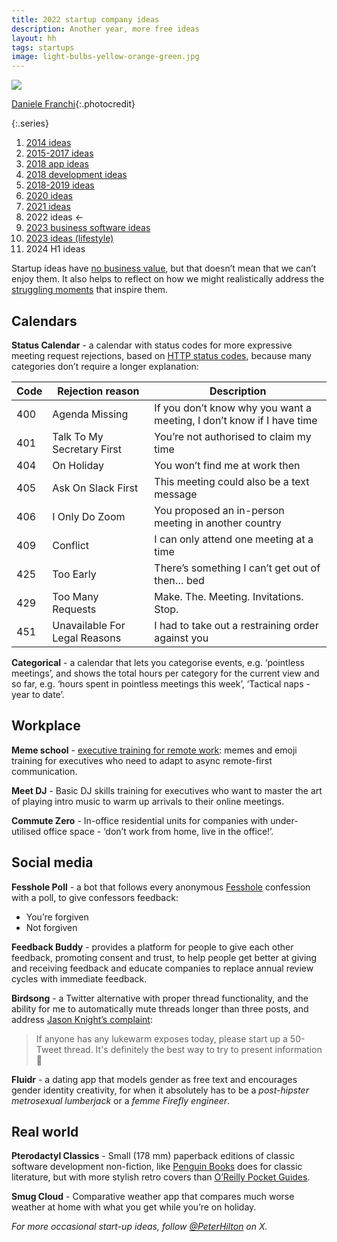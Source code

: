 ```yaml
---
title: 2022 startup company ideas
description: Another year, more free ideas
layout: hh
tags: startups
image: light-bulbs-yellow-orange-green.jpg
---
```


![](light-bulbs-yellow-orange-green.jpg)

[Daniele Franchi](https://unsplash.com/photos/GbAEJUJKJ88){:.photocredit}

{:.series}
1. [2014 ideas](startup-ideas-are-cheap)
2. [2015-2017 ideas](startup-ideas-misc)
3. [2018 app ideas](startup-ideas-apps)
4. [2018 development ideas](startup-ideas-development)
5. [2018-2019 ideas](startup-ideas-2018-2019)
6. [2020 ideas](startup-ideas-2020)
7. [2021 ideas](startup-ideas-2021)
8. 2022 ideas ←
9. [2023 business software ideas](startup-ideas-2023-business)
10. [2023 ideas (lifestyle)](startup-ideas-2023-lifestyle)
11. 2024 H1 ideas

Startup ideas have [no business value](startup-ideas-are-cheap), 
but that doesn’t mean that we can’t enjoy them.
It also helps to reflect on how we might realistically address the
[struggling moments](https://switchandretain.com/blog/struggling-moment/)
that inspire them.

## Calendars

**Status Calendar** - a calendar with status codes for more expressive meeting request rejections,
based on
[HTTP status codes](https://en.wikipedia.org/wiki/List_of_HTTP_status_codes),
because many categories don’t require a longer explanation:

| Code | Rejection reason | Description |
| --- | --- | --- |
| 400 | Agenda Missing | If you don’t know why you want a meeting, I don’t know if I have time |
| 401 | Talk To My Secretary First | You’re not authorised to claim my time |
| 404 | On Holiday | You won’t find me at work then |
| 405 | Ask On Slack First | This meeting could also be a text message |
| 406 | I Only Do Zoom | You proposed an in-person meeting in another country |
| 409 | Conflict | I can only attend one meeting at a time |
| 425 | Too Early | There’s something I can’t get out of then… bed |
| 429 | Too Many Requests | Make. The. Meeting. Invitations. Stop. |
| 451 | Unavailable For Legal Reasons | I had to take out a restraining order against you |

**Categorical** - a calendar that lets you categorise events, e.g. ‘pointless meetings’, and shows the total hours per category for the current view and so far, e.g. ‘hours spent in pointless meetings this week’, ‘Tactical naps - year to date’.

## Workplace

**Meme school** - [executive training for remote work](executive-training-remote):
memes and emoji training for executives who need to adapt to async remote-first communication.

**Meet DJ** - Basic DJ skills training for executives who want to master the art of playing intro music to warm up arrivals to their online meetings.

**Commute Zero** - In-office residential units for companies with under-utilised office space - ‘don’t work from home, live in the office!’.

## Social media

**Fesshole Poll** - a bot that follows every anonymous [Fesshole](https://twitter.com/fesshole) confession with a poll, to give confessors feedback:

* You’re forgiven
* Not forgiven

**Feedback Buddy** - provides a platform for people to give each other feedback, promoting consent and trust, to help people get better at giving and receiving feedback and educate companies to replace annual review cycles with immediate feedback.

**Birdsong** - a Twitter alternative with proper thread functionality, and the ability for me to automatically mute threads longer than three posts, and address [Jason Knight’s complaint](https://twitter.com/onejasonknight/status/1598957442011869184):

> If anyone has any lukewarm exposes today, please start up a 50-Tweet thread. It's definitely the best way to try to present information 🧐

**Fluidr** - a dating app that models gender as free text and encourages gender identity creativity, for when it absolutely has to be a _post-hipster metrosexual lumberjack_ or a _femme Firefly engineer_.

## Real world

**Pterodactyl Classics** - Small (178 mm) paperback editions of classic software development non-fiction, like 
[Penguin Books](https://twitter.com/PenguinBooks) does for classic literature, but with more stylish retro covers than
[O’Reilly Pocket Guides](https://www.oreilly.com/search/?q=pocket%20guides&type=article&type=book&type=journal).

**Smug Cloud** - Comparative weather app that compares much worse weather at home with what you get while you’re on holiday.

_For more occasional start-up ideas, follow [@PeterHilton](https://x.com/peterhilton) on X._
